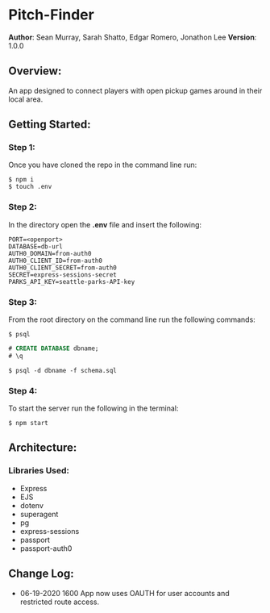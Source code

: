 # Pitch-Finder

**Author**: Sean Murray, Sarah Shatto, Edgar Romero, Jonathon Lee
**Version**: 1.0.0

## Overview:
An app designed to connect players with open pickup games around in their local area.

## Getting Started:

### Step 1:
Once you have cloned the repo in the command line run:

```console
$ npm i
$ touch .env
```
### Step 2:
In the directory open the **.env** file and insert the following:

```
PORT=<openport>
DATABASE=db-url
AUTH0_DOMAIN=from-auth0
AUTH0_CLIENT_ID=from-auth0
AUTH0_CLIENT_SECRET=from-auth0
SECRET=express-sessions-secret
PARKS_API_KEY=seattle-parks-API-key
```

### Step 3:
From the root directory on the command line run the following commands:

```console
$ psql
```
```sql
# CREATE DATABASE dbname;
# \q
```
```console
$ psql -d dbname -f schema.sql
```
### Step 4:
To start the server run the following in the terminal:

```console
$ npm start
```

## Architecture:


### Libraries Used:
 - Express
 - EJS
 - dotenv
 - superagent
 - pg
 - express-sessions
 - passport
 - passport-auth0

## Change Log:

 - 06-19-2020 1600 App now uses OAUTH for user accounts and restricted route access.

